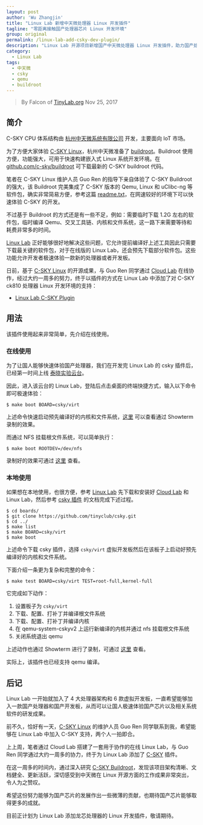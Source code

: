 ```yaml
---
layout: post
author: 'Wu Zhangjin'
title: "Linux Lab 新增中天微处理器 Linux 开发插件"
tagline: "零距离接触国产处理器芯片 Linux 开发环境"
group: original
permalink: /linux-lab-add-csky-dev-plugin/
description: "Linux Lab 开源项目新增国产中天微处理器 Linux 开发插件，助力国产处理器提升系统软件开发效率。"
category:
  - Linux Lab
tags:
  - 中天微
  - csky
  - qemu
  - buildroot
---
```


> By Falcon of [TinyLab.org][1]
> Nov 25, 2017

## 简介

C-SKY CPU 体系结构由 [杭州中天微系统有限公司](http://www.c-sky.com/) 开发，主要面向 IoT 市场。

为了方便大家体验 [C-SKY Linux](https://c-sky.github.io)，杭州中天微准备了 [buildroot](https://buildroot.org)。Buildroot 使用方便，功能强大，可用于快速构建嵌入式 Linux 系统开发环境。在 [github.com/c-sky/buildroot](https://github.com/c-sky/buildroot) 可下载最新的 C-SKY buildroot 代码。

笔者在 C-SKY Linux 维护人员 Guo Ren 的指导下亲自体验了 C-SKY Buildroot 的强大，该 Buildroot 完美集成了 C-SKY 版本的 Qemu, Linux 和 uClibc-ng 等软件包，确实非常简易方便，参考这篇 [readme.txt](https://github.com/c-sky/buildroot/tree/master/board/qemu/csky)，在网速较好的环境下可以快速体验 C-SKY 的开发。

不过基于 Buildroot 的方式还是有一些不足，例如：需要临时下载 1.2G 左右的软件包，临时编译 Qemu、交叉工具链、内核和文件系统，这一路下来需要等待和耗费非常多的时间。

[Linux Lab](http://tinylab.org/linux-lab) 正好能够很好地解决这些问题，它允许提前编译好上述工具因此只需要下载最关键的软件包，对于在线版的 Linux Lab，还会预先下载部分软件包。这些功能允许开发者极速体验一款新的处理器或者开发板。

日前，基于 [C-SKY Linux](https://github.com/c-sky) 的开源成果，与 Guo Ren 同学通过 [Cloud Lab](http://tinylab.cloud:6080/) 在线协作，经过大约一周多的努力，终于以插件的方式在 Linux Lab 中添加了对 C-SKY ck810 处理器 Linux 开发环境的支持：

- [Linux Lab C-SKY Plugin](https://github.com/tinyclub/csky)

## 用法

该插件使用起来非常简单，先介绍在线使用。

### 在线使用

为了让国人能够快速体验国产处理器，我们在开发完 Linux Lab 的 csky 插件后，已经第一时间上线 [泰晓实验云台](http://tinylab.cloud:6080/labs/)。

因此，进入该云台的 Linux Lab，登陆后点击桌面的终端快捷方式，输入以下命令即可极速体验：

    $ make boot BOARD=csky/virt

上述命令快速启动预先编译好的内核和文件系统，[这里](http://showterm.io/40f54d3209b4651307273) 可以查看通过 Showterm 录制的效果。

而通过 NFS 挂载根文件系统，可以简单执行：

    $ make boot ROOTDEV=/dev/nfs

录制好的效果可通过 [这里](http://showterm.io/2800f4fb79e8830774b7c) 查看。

### 本地使用

如果想在本地使用，也很方便，参考 [Linux Lab](http://tinylab.org/linux-lab) 先下载和安装好 [Cloud Lab](http://tinylab.org/cloud-lab) 和 Linux Lab，然后参考 [csky 插件](https://github.com/tinyclub/csky) 的文档完成下述过程。

    $ cd boards/
    $ git clone https://github.com/tinyclub/csky.git
    $ cd ../
    $ make list
    $ make BOARD=csky/virt
    $ make boot

上述命令下载 csky 插件，选择 `csky/virt` 虚拟开发板然后在该板子上启动好预先编译好的内核和文件系统。

下面介绍一条更为复杂和完整的命令：

    $ make test BOARD=csky/virt TEST=root-full,kernel-full

它完成如下动作：

1. 设置板子为 `csky/virt`
2. 下载、配置、打补丁并编译根文件系统
3. 下载、配置、打补丁并编译内核
4. 在 qemu-system-cskyv2 上运行新编译的内核并通过 nfs 挂载根文件系统
5. 关闭系统退出 qemu

上述动作也通过 Showterm 进行了录制，可通过 [这里](http://showterm.io/90d11debc3e51bb56d274) 查看。

实际上，该插件也已经支持 qemu 编译。

## 后记

Linux Lab 一开始就加入了 4 大处理器架构和 6 款虚拟开发板，一直希望能够加入一款国产处理器和国产开发板，从而可以让国人极速体验国产芯片以及相关系统软件的研发成果。

前不久，恰好有一天，[C-SKY Linux](https://c-sky.github.io) 的维护人员 Guo Ren 同学联系到我，希望能够在 Linux Lab 中加入 C-SKY 支持，两个人一拍即合。

上上周，笔者通过 Cloud Lab 搭建了一套用于协作的在线 Linux Lab，与 Guo Ren 同学通过大约一周多的协力，终于为 Linux Lab 添加了 [C-SKY](https://github.com/tinyclub/csky) 插件。

在这一周多的时间内，通过深入研究 [C-SKY Buildroot](https://github.com/c-sky/buildroot)，发现该项目架构清晰、文档健全、更新活跃，深切感受到中天微在 Linux 开源方面的工作成果非常突出，令人为之赞叹。

希望这份努力能够为国产芯片的发展作出一些微薄的贡献，也期待国产芯片能够取得更多的成就。

目前正计划为 Linux Lab 添加龙芯处理器的 Linux 开发插件，敬请期待。

[1]: http://tinylab.org
